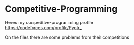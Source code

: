 # Competitive-Programming

 Heres my competitive-programming profile <https://codeforces.com/profile/Pyotr_>
 
 On the files there are some problems from their competitions
